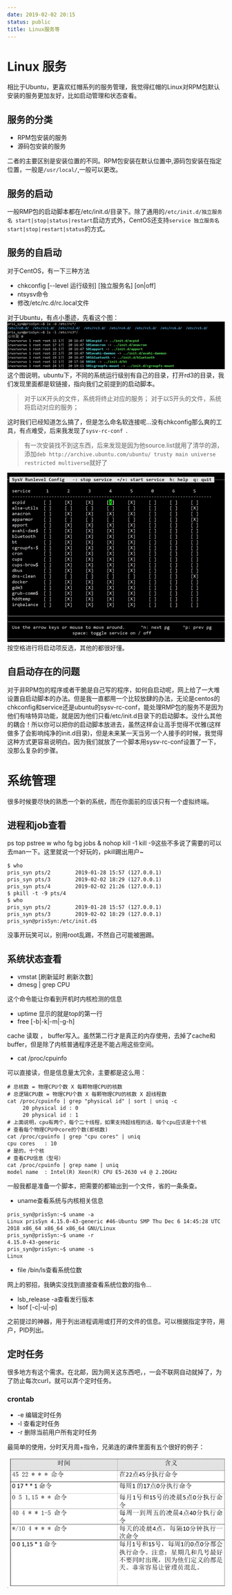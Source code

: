 ```yaml
---
date: 2019-02-02 20:15
status: public
title: Linux服务等
---
```


# Linux 服务
相比于Ubuntu，更喜欢红帽系列的服务管理，我觉得红帽的Linux对RPM包默认安装的服务更加友好，比如启动管理和状态查看。
## 服务的分类
- RPM包安装的服务
- 源码包安装的服务

二者的主要区别是安装位置的不同。RPM包安装在默认位置中,源码包安装在指定位置，一般是`/usr/local/`,一般可以更改。
## 服务的启动
一般RMP包的启动脚本都在/etc/init.d/目录下。除了通用的`/etc/init.d/独立服务名 start|stop|status|restart`启动方式外，CentOS还支持`service 独立服务名 start|stop|restart|status`的方式。
## 服务的自启动
对于CentOS，有一下三种方法
- chkconfig [--level 运行级别] [独立服务名] [on|off] 
- ntsysv命令
- 修改/etc/rc.d/rc.local文件

对于Ubuntu，有点小墨迹，先看这个图：
![](image/20-44-46.jpg)
这个图说明，ubuntu下，不同的系统运行级别有自己的目录，打开rd3的目录，我们发现里面都是软链接，指向我们之前提到的启动脚本。

> 对于以K开头的文件，系统将终止对应的服务；
> 对于以S开头的文件，系统将启动对应的服务；

这时我们已经知道怎么搞了，但是怎么命名软连接呢...没有chkconfig那么爽的工具，有点难受，后来我发现了`sysv-rc-conf `.
> 有一次安装找不到这东西，后来发现是因为他source.list就用了清华的源，添加`deb http://archive.ubuntu.com/ubuntu/ trusty main universe restricted multiverse`就好了

![](image/21-02-04.jpg)
按空格进行将启动项反选，其他的都很好懂。
## 自启动存在的问题
对于非RPM包的程序或者干脆是自己写的程序，如何自启动呢，网上给了一大堆设置自启动脚本的办法。但是我一直都用一个比较放肆的办法，无论是centos的chkconfig和service还是ubuntu的sysv-rc-conf，能处理RMP包的服务不是因为他们有啥特异功能，就是因为他们只看/etc/init.d目录下的启动脚本。没什么其他的耦合！所以你可以把你的启动脚本放进去，虽然这样会让高手觉得不优雅(这样做多了会影响纯净的init.d目录)，但是未来某一天当另一个人接手的时候，我觉得这种方式更容易说明白。因为我们就放了一个脚本用sysv-rc-conf设置了一下，没那么复杂的步骤。

# 系统管理
很多时候要尽快的熟悉一个新的系统，而在你面前的应该只有一个虚拟终端。
## 进程和job查看
ps top pstree w who fg bg jobs & nohop kill -1 kill -9这些不多说了需要的可以去man一下。这里就说一个好玩的，pkill踢出用户~
```
$ who
pris_syn pts/2        2019-01-28 15:57 (127.0.0.1)
pris_syn pts/3        2019-02-02 18:29 (127.0.0.1)
pris_syn pts/4        2019-02-02 21:26 (127.0.0.1)
$ pkill -t -9 pts/4
$ who
pris_syn pts/2        2019-01-28 15:57 (127.0.0.1)
pris_syn pts/3        2019-02-02 18:29 (127.0.0.1)
pris_syn@prisSyn:/etc/init.d$ 
```
没事开玩笑可以，别用root乱踢，不然自己可能被圈踢。
## 系统状态查看
- vmstat [刷新延时 刷新次数]
- dmesg | grep CPU

这个命令能让你看到开机时内核检测的信息
- uptime 显示的就是top的第一行
- free [-b|-k|-m|-g-h]

cache 读取 ， buffer写入。虽然第二行才是真正的内存使用，去掉了cache和buffer，但是除了内核普通程序还是不能占用这些空间。
- cat /proc/cpuinfo

可以直接读，但是信息量太冗余，主要都是这么用：
```
# 总核数 = 物理CPU个数 X 每颗物理CPU的核数 
# 总逻辑CPU数 = 物理CPU个数 X 每颗物理CPU的核数 X 超线程数
cat /proc/cpuinfo | grep "physical id" | sort | uniq -c
     20 physical id	: 0
     20 physical id	: 1
# 上面说明，cpu有两个，每个二十线程，如果支持超线程的话，每个cpu应该是十个核
# 查看每个物理CPU中core的个数(即核数)
cat /proc/cpuinfo | grep "cpu cores" | uniq
cpu cores	: 10
# 是的，十个核
# 查看CPU信息（型号）
cat /proc/cpuinfo | grep name | uniq
model name	: Intel(R) Xeon(R) CPU E5-2630 v4 @ 2.20GHz
```
一般我都是准备一个脚本，把需要的都输出到一个文件，省的一条条查。
- uname查看系统与内核相关信息
```
pris_syn@prisSyn:~$ uname -a
Linux prisSyn 4.15.0-43-generic #46-Ubuntu SMP Thu Dec 6 14:45:28 UTC 2018 x86_64 x86_64 x86_64 GNU/Linux
pris_syn@prisSyn:~$ uname -r
4.15.0-43-generic
pris_syn@prisSyn:~$ uname -s
Linux
```
- file /bin/ls查看系统位数

网上的邪招，我确实没找到直接查看系统位数的指令...
- lsb_release -a查看发行版本
- lsof [-c|-u|-p]

之前提过的神器，用于列出进程调用或打开的文件的信息。可以根据指定字符，用户，PID列出。

## 定时任务
很多地方有这个需求。在北邮，因为网关这东西吧，，一会不联网自动就掉了，为了防止每次curl，就可以弄个定时任务。
### crontab
- -e 编辑定时任务
- -l 查看定时任务
- -r 删除当前用户所有定时任务

最简单的使用，分时天月周+指令，兄弟连的课件里面有五个很好的例子：

![](image/21-59-25.jpg)

